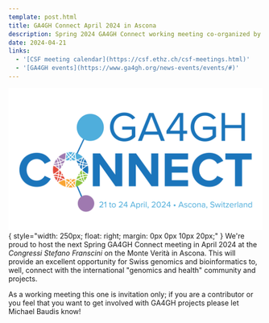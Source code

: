 ```yaml
---
template: post.html
title: GA4GH Connect April 2024 in Ascona
description: Spring 2024 GA4GH Connect working meeting co-organized by our group
date: 2024-04-21
links:
  - '[CSF meeting calendar](https://csf.ethz.ch/csf-meetings.html)'
  - '[GA4GH events](https://www.ga4gh.org/news-events/events/#)'
---
```


![elixir logo](/img/2024-GA4GH-Connect-Ascona-Logo.png){ style="width: 250px; float: right; margin: 0px 0px 10px 20px;" }
We're proud to host the next Spring GA4GH Connect meeting in April 2024 at the
_Congressi Stefano Franscini_ on the Monte Verità in Ascona. This will provide an
excellent opportunity for Swiss genomics and bioinformatics to, well, connect with
the international "genomics and health" community and projects.

<!--more-->

As a working meeting this one is invitation only; if you are a contributor or you
feel that you want to get involved with GA4GH projects please let Michael Baudis know!


